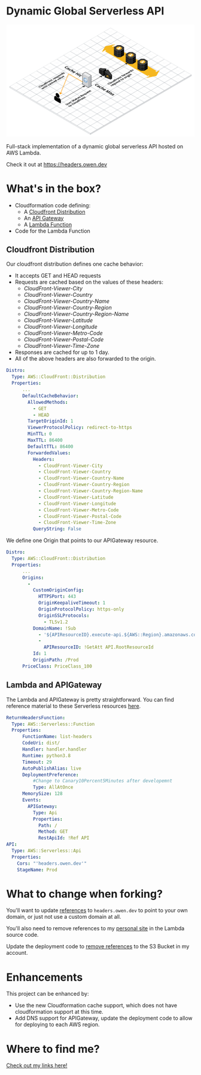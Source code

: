 # Dynamic Global Serverless API

![Architecture Diagram](./GlobalDynamicEndpoint.png)

Full-stack implementation of a dynamic global serverless API hosted on AWS Lambda.

Check it out at https://headers.owen.dev

# What's in the box?

- Cloudformation code defining:
  - A [Cloudfront Distribution](https://aws.amazon.com/cloudfront/)
  - An [API Gateway](https://aws.amazon.com/api-gateway/)
  - A [Lambda Function](https://aws.amazon.com/lambda/)
- Code for the Lambda Function

## Cloudfront Distribution

Our cloudfront distribution defines one cache behavior:
- It accepts GET and HEAD requests
- Requests are cached based on the values of these headers:
  - _CloudFront-Viewer-City_
  - _CloudFront-Viewer-Country_
  - _CloudFront-Viewer-Country-Name_
  - _CloudFront-Viewer-Country-Region_
  - _CloudFront-Viewer-Country-Region-Name_
  - _CloudFront-Viewer-Latitude_
  - _CloudFront-Viewer-Longitude_
  - _CloudFront-Viewer-Metro-Code_
  - _CloudFront-Viewer-Postal-Code_
  - _CloudFront-Viewer-Time-Zone_
- Responses are cached for up to 1 day.
- All of the above headers are also forwarded to the origin.

```yaml
Distro:
  Type: AWS::CloudFront::Distribution
  Properties:
      ...
      DefaultCacheBehavior:
        AllowedMethods:
          - GET
          - HEAD
        TargetOriginId: 1
        ViewerProtocolPolicy: redirect-to-https
        MinTTL: 0
        MaxTTL: 86400
        DefaultTTL: 86400
        ForwardedValues:
          Headers:
            - CloudFront-Viewer-City
            - CloudFront-Viewer-Country
            - CloudFront-Viewer-Country-Name
            - CloudFront-Viewer-Country-Region
            - CloudFront-Viewer-Country-Region-Name
            - CloudFront-Viewer-Latitude
            - CloudFront-Viewer-Longitude
            - CloudFront-Viewer-Metro-Code
            - CloudFront-Viewer-Postal-Code
            - CloudFront-Viewer-Time-Zone
          QueryString: False
```

We define one Origin that points to our APIGateway resource.

```yaml
Distro:
  Type: AWS::CloudFront::Distribution
  Properties:
      ...
      Origins:
        -
          CustomOriginConfig:
            HTTPSPort: 443
            OriginKeepaliveTimeout: 1
            OriginProtocolPolicy: https-only
            OriginSSLProtocols:
              - TLSv1.2
          DomainName: !Sub
            - '${APIResourceID}.execute-api.${AWS::Region}.amazonaws.com'
            -
              APIResourceID: !GetAtt API.RootResourceId
          Id: 1
          OriginPath: /Prod
      PriceClass: PriceClass_100
```

## Lambda and APIGateway

The Lambda and APIGateway is pretty straightforward. You can find reference material to these Serverless resources [here](https://docs.aws.amazon.com/serverless-application-model/latest/developerguide/sam-specification-resources-and-properties.html).

```yaml
ReturnHeadersFunction:
  Type: AWS::Serverless::Function
  Properties:
      FunctionName: list-headers
      CodeUri: dist/
      Handler: handler.handler
      Runtime: python3.8
      Timeout: 29
      AutoPublishAlias: live
      DeploymentPreference:
          #Change to Canary10Percent5Minutes after developemnt
          Type: AllAtOnce
      MemorySize: 128
      Events:
        APIGateway:
          Type: Api
          Properties:
            Path: /
            Method: GET
            RestApiId: !Ref API
API:
  Type: AWS::Serverless::Api
  Properties:
    Cors: "'headers.owen.dev'"
    StageName: Prod
```

# What to change when forking?

You'll want to update [references](https://github.com/BoraxTheClean/header-api/blob/a5445434c624bc2e39095d2647006fa6d2e91ab6/template.yaml#L29-L46) to `headers.owen.dev` to point to your own domain, or just not use a custom domain at all.

You'll also need to remove references to my [personal site](https://github.com/BoraxTheClean/header-api/blob/a5445434c624bc2e39095d2647006fa6d2e91ab6/src/handler.py#L6-L7) in the Lambda source code.

Update the deployment code to [remove references](https://github.com/BoraxTheClean/header-api/blob/3c1ca12e1eb4fa4e08e92bed0b9d8cfdaf7dee6a/script.sh#L5-L6) to the S3 Bucket in my account.
# Enhancements

This project can be enhanced by:
- Use the new Cloudformation cache support, which does not have cloudformation support at this time.
- Add DNS support for APIGateway, update the deployment code to allow for deploying to each AWS region.

# Where to find me?

[Check out my links here!](https://owen.dev)
